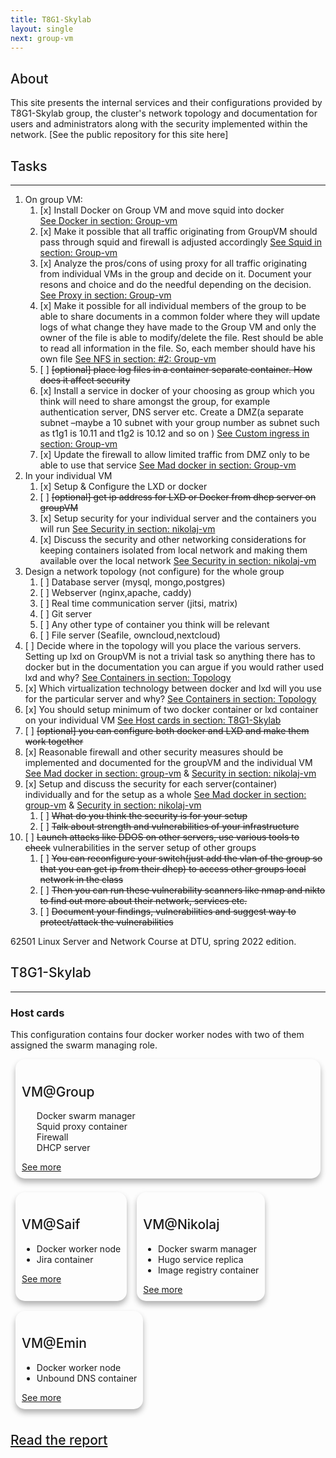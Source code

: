 ```yaml
---
title: T8G1-Skylab
layout: single
next: group-vm
---
```

<style>

h2{
    font-weight: 500;
}
.card {
  /* Add shadows to create the "card" effect */
    box-shadow: 0 6px 10px 0 rgba(0,0,0,0.3);
    transition: 0.3s;
    padding: 10px 10px;
    margin: 8px;
    border-radius: 15px;
}

/* On mouse-over, add a deeper shadow */
.card:hover {
  box-shadow: 0 12px 20px 0 rgba(0,0,0,0.3);
}

.cardContainer {
    display: flex;
    flex-direction: row;
    flex-wrap: wrap;
    width: 100%;
}

/* Add some padding inside the card container */

#double li  {width:50%; display:inline flex} <span class="group-list">/* 2 col */</span>
#single li  {width:15%;} <span class="student-list">/* 1 col </span>

#singlecard .cardContainer  {} <span class="vm-card">/* 1 col </span>

</style>


## About
This site presents the internal services and their configurations provided by T8G1-Skylab group, the cluster's 
network topology and documentation for users and administrators along 
with the security implemented within the network.
[See the public repository for this site here]

## Tasks
***

1. On group VM:
   1. [x] Install Docker on Group VM and move squid into docker  
      [See Docker in section: Group-vm](/group-vm)   
   2. [x] Make it possible that all traffic originating from GroupVM should pass through squid and firewall is 
      adjusted accordingly  [See Squid in section: Group-vm](/group-vm)  
   3. [x] Analyze the pros/cons of using proxy for all traffic 
      originating from individual VMs in the group and decide on it. 
      Document your resons and choice and do the needful depending on 
      the decision. [See Proxy in section: Group-vm](/group-vm)
   4. [x] Make it possible for all individual members of the group to be able to share documents in a common folder 
      where they will update logs of what change they have made to the Group VM and only the owner of the file is 
      able to modify/delete the file. Rest should be able to read all 
      information in the file. So, each member should have his own file
      [See NFS in section: #2: Group-vm](/group-vm)
   5. [ ] ~~[optional] place log files in a container separate container. How does it affect security~~  
   6. [x] Install a service in docker of your choosing as group which 
      you think will need to share amongst the group, 
      for example authentication server, DNS server etc. Create a DMZ(a separate subnet –maybe a 10 subnet with your 
      group number as subnet such as t1g1 is 10.11 and t1g2 is 10.12 
      and so on )  [See Custom ingress in section: Group-vm](/group-vm)  
   7. [x] Update the firewall to allow limited traffic from DMZ only to 
      be able to use that service  [See Mad docker in section: 
      Group-vm](/group-vm)
2. In your individual VM
    1. [x] Setup & Configure the LXD or docker  
    2. [ ] ~~[optional] get ip address for LXD or Docker from dhcp server on
groupVM~~
    3. [x] Setup security for your individual server and the containers 
       you will run [See Security in section: nikolaj-vm](/nikolaj-vm)
    4. [x] Discuss the security and other networking considerations for keeping containers isolated from local 
       network and making them available over the local network [See Security in section: nikolaj-vm](/nikolaj-vm)
3. Design a network topology (not configure) for the whole group  
   1. [ ] Database server (mysql, mongo,postgres)  
   2. [ ] Webserver (nginx,apache, caddy)  
   3. [ ] Real time communication server (jitsi, matrix)
   4. [ ] Git server  
   5. [ ] Any other type of container you think will be relevant
   6. [ ] File server (Seafile, owncloud,nextcloud)  
4. [ ] Decide where in the topology will you place the various servers. Setting up lxd on GroupVM is not a trivial task 
   so anything there has to docker but in the documentation you can 
   argue if you would rather used lxd and why? [See Containers in section: 
   Topology](/topology)    
5. [x] Which virtualization technology between docker and lxd will you 
   use for the particular server and why? [See Containers in section: 
   Topology](/topology)  
6. [x] You should setup minimum of two docker container or lxd 
   container on your individual VM [See Host cards in section: 
   T8G1-Skylab](/)  
7. [ ] ~~[optional] you can configure both docker and LXD and make them work together~~  
8. [x] Reasonable firewall and other security measures should be implemented and documented for the groupVM and the 
   individual VM  [See Mad docker in section: group-vm](/group-vm) & [Security in section: nikolaj-vm](/nikolaj-vm)
9. [x] Setup and discuss the security for each server(container) 
   individually and for the setup as a whole [See Mad docker in section: group-vm](/group-vm) & [Security in section: nikolaj-vm](/nikolaj-vm)  
   1. [ ] ~~What do you think the security is for your setup~~  
   2. [ ] ~~Talk about strength and vulnerabilities of your infrastructure~~  
10. [ ] ~~Launch attacks like DDOS on other servers, use various tools to check~~
vulnerabilities in the server setup of other groups  
    1. [ ] ~~You can reconfigure your switch(just add the vlan of the group
so that you can get ip from their dhcp) to access other groups local network in the class~~  
    2. [ ] ~~Then you can run these vulnerability scanners like nmap and nikto to find out more about their network, 
       services etc.~~  
    3. [ ] ~~Document your findings, vulnerabilities and suggest way to protect/attack the vulnerabilities~~  

62501 Linux Server and Network Course at DTU, spring 2022 edition.

## T8G1-Skylab
***
### Host cards
This configuration contains four docker worker nodes with two of them 
assigned the swarm managing role.

<cardContainer id="singlecard"> <span class="vm-card"></span>
    <div class="card"> 
        <h2>VM@Group</h2>
        <ul id="double"> <span class="group-list"></span>
          <li>Docker swarm manager</li>
          <li>Squid proxy container</li>
          <li>Firewall</li>
          <li>DHCP server</li>
        </ul>
        <a href="Group-vm">See more</a>
    </div>
</div>
<div class="cardContainer">
    <div class="card">
        <h2>VM@Saif</h2>
        <ul id="single"> <span class="student-list"></span>
          <li>Docker worker node</li>
          <li>Jira container</li>
        </ul>
        <a href="saif-vm">See more</a>
    </div>
    <div class="card">
        <h2>VM@Nikolaj</h2>
        <ul id="single"> <span class="student-list"></span>
          <li>Docker swarm manager</li>
          <li>Hugo service replica</li>
          <li>Image registry container</li>
        </ul>
        <a href="nikolaj-vm">See more</a>
    </div>
    <div class="card">
        <h2>VM@Emin</h2>
        <ul id="single"> <span class="student-list"></span>
          <li>Docker worker node</li>
          <li>Unbound DNS container</li>
        </ul>
        <a href="emin-vm">See more</a>
    </div>
</div>

## [Read the report](t8g1-skylab-repport.html)

